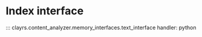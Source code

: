# Index interface

::: clayrs.content_analyzer.memory_interfaces.text_interface
    handler: python
